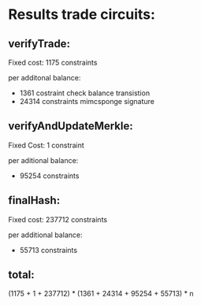 # Results trade circuits:


## verifyTrade:
Fixed cost: 1175 constraints

per additonal balance:
- 1361 costraint check balance transistion
- 24314 constraints mimcsponge signature


## verifyAndUpdateMerkle:
Fixed Cost: 1 constraint

per aditional balance:
- 95254 constraints


## finalHash:
Fixed cost: 237712 constraints

per additional balance:
- 55713 constraints

## total:
(1175 + 1 + 237712) * (1361 + 24314 + 95254 + 55713) * n

